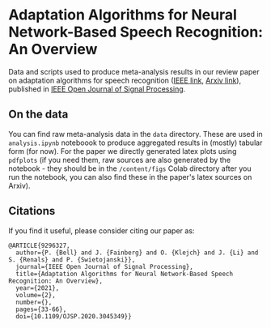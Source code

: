 # Adaptation Algorithms for Neural Network-Based Speech Recognition: An Overview

 Data and scripts used to produce meta-analysis results in our review paper on adaptation algorithms for speech recognition ([IEEE link](https://ieeexplore.ieee.org/document/9296327), [Arxiv link](https://arxiv.org/pdf/2008.06580.pdf)), published in [IEEE Open Journal of Signal Processing](https://signalprocessingsociety.org/publications-resources/ieee-open-journal-signal-processing/about-open-journal-signal-processing).

## On the data

You can find raw meta-analysis data in the `data` directory. These are used in `analysis.ipynb` noteboook to produce aggregated results in (mostly) tabular form (for now). For the paper we directly generated latex plots using `pdfplots` (if you need them, raw sources are also generated by the notebook - they should be in the `/content/figs` Colab directory after you run the notebook, you can also find these in the paper's latex sources on Arxiv).

## Citations

If you find it useful, please consider citing our paper as:

```
@ARTICLE{9296327,
  author={P. {Bell} and J. {Fainberg} and O. {Klejch} and J. {Li} and S. {Renals} and P. {Swietojanski}},
  journal={IEEE Open Journal of Signal Processing}, 
  title={Adaptation Algorithms for Neural Network-Based Speech Recognition: An Overview}, 
  year={2021},
  volume={2},
  number={},
  pages={33-66},
  doi={10.1109/OJSP.2020.3045349}}
```

